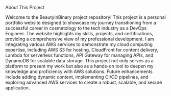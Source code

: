 About This Project

Welcome to the BeautyInBinary project repository! This project is a personal portfolio website designed to showcase my journey transitioning from a successful career in cosmetology to the tech industry as a DevOps Engineer. The website highlights my skills, projects, and certifications, providing a comprehensive view of my professional development. I am integrating various AWS services to demonstrate my cloud computing expertise, including AWS S3 for hosting, CloudFront for content delivery, Lambda for serverless functions, API Gateway for managing APIs, and DynamoDB for scalable data storage. This project not only serves as a platform to present my work but also as a hands-on tool to deepen my knowledge and proficiency with AWS solutions. Future enhancements include adding dynamic content, implementing CI/CD pipelines, and exploring advanced AWS services to create a robust, scalable, and secure application.






